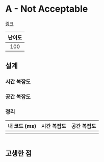 # A - Not Acceptable

[링크](https://atcoder.jp/contests/abc406/tasks/abc406_a)

| 난이도 |
| :----: |
|  100   |

## 설계

### 시간 복잡도

### 공간 복잡도

### 정리

| 내 코드 (ms) | 시간 복잡도 | 공간 복잡도 |
| :----------: | :---------: | :---------: |
|              |             |             |

```cpp

```

## 고생한 점
